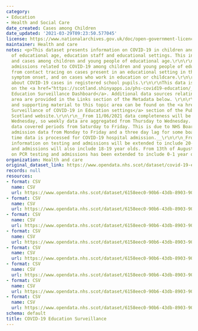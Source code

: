 ```yaml
---
category:
- Education
- Health and Social Care
date_created: Cases among Children
date_updated: '2021-03-29T09:23:50.577045'
license: https://www.nationalarchives.gov.uk/doc/open-government-licence/version/3/
maintainer: Health and care
notes: <p>This dataset presents information on COVID-19 in children and young people
  of educational age, education staff and educational settings. This includes:\r\n\r\n\u2022\tTesting
  and cases among children and young people of educational age.\r\n\r\n\u2022\tHospital
  admissions related to COVID-19 among children and young people of educational age.\r\n\r\n\u2022\tInformation
  from contact tracing on cases present in an educational setting in the 7-days before
  symptom onset, and on cases who work in education or childcare.\r\n\r\n\u2022\tInformation
  about COVID-19 cases in registered school pupils.\r\n\r\nThis data is also available
  on the <a href="https://scotland.shinyapps.io/phs-covid19-education/_w_852fb58e/">COVID-19
  Education Surveillance Dashboard</a>. Additional data sources relating to this topic
  area are provided in the Links section of the Metadata below. \r\n\r\nAll publications
  and supporting material to this topic area can be found on the <a href="https://publichealthscotland.scot/our-areas-of-work/covid-19/covid-19-data-and-intelligence/enhanced-surveillance-of-covid-19-in-education-settings/">Enhanced
  Surveillance of COVID-19 in Education settings</a> section of the Public Health
  Scotland website.\r\n\r\n__From 11/06/2021 data completeness will be up to the previous
  Wednesday, so weekly data are aggregated from Thursday to Wednesday. Previously
  data covered periods from Saturday to Friday. This is due to NHS Boards submitting
  admission data from Monday to Friday and a three day lag for some boards by the
  time data is processed for COVID-19 hospital admission.__\r\n\r\n_From 2nd of July,
  information on testing and admissions will be extended to include 20-21 years olds,
  and admissions will also include 18-19 year olds. From 13th of August, information
  on PCR testing and admissions has been extended to include 0-1 year olds._</p>
organization: Health and care
original_dataset_link: https://www.opendata.nhs.scot/dataset/covid-19-education-surveillance
records: null
resources:
- format: CSV
  name: CSV
  url: https://www.opendata.nhs.scot/dataset/6158eec0-90b6-43db-8903-901ad2fb1a02/resource/7caee5e0-d1bf-46fa-87e0-bfd7197b315e/download/cases_among_children_data.csv
- format: CSV
  name: CSV
  url: https://www.opendata.nhs.scot/dataset/6158eec0-90b6-43db-8903-901ad2fb1a02/resource/ee094a26-d085-4cc5-ac6c-f3930a7c71c7/download/tests_among_children_data.csv
- format: CSV
  name: CSV
  url: https://www.opendata.nhs.scot/dataset/6158eec0-90b6-43db-8903-901ad2fb1a02/resource/2b631540-1bcf-4d3a-9244-131e1a650051/download/admissions_data.csv
- format: CSV
  name: CSV
  url: https://www.opendata.nhs.scot/dataset/6158eec0-90b6-43db-8903-901ad2fb1a02/resource/0c9428bc-76d0-4420-b05a-9849c1e68372/download/cms_educational_setting_data.csv
- format: CSV
  name: CSV
  url: https://www.opendata.nhs.scot/dataset/6158eec0-90b6-43db-8903-901ad2fb1a02/resource/bf847bab-16fc-4646-8b36-f311a18ff10a/download/cms_occupational_sector_data.csv
- format: CSV
  name: CSV
  url: https://www.opendata.nhs.scot/dataset/6158eec0-90b6-43db-8903-901ad2fb1a02/resource/866f1e8a-ddca-40f7-9437-6959b97e1e97/download/cms_completeness_data.csv
- format: CSV
  name: CSV
  url: https://www.opendata.nhs.scot/dataset/6158eec0-90b6-43db-8903-901ad2fb1a02/resource/d0ae885c-cfbe-4ca2-9bfd-0e385092e003/download/rates_by_age_group.csv
- format: CSV
  name: CSV
  url: https://www.opendata.nhs.scot/dataset/6158eec0-90b6-43db-8903-901ad2fb1a02/resource/b4b602e6-8142-4055-8894-54a23c655f0b/download/schools_data_0_1_2.csv
schema: default
title: COVID-19 Education Surveillance
---
```


